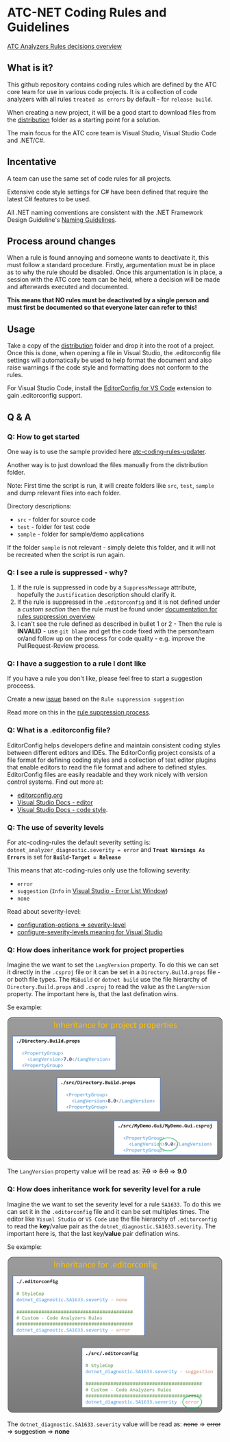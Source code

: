 # ATC-NET Coding Rules and Guidelines

[ATC Analyzers Rules decisions overview](/documentation/CodeAnalyzersRules/README.md)

## What is it?

This github repository contains coding rules which are defined by the ATC core team for use in various code projects. It is a collection of code analyzers with all rules `treated as errors` by default - for `release build`.

When creating a new project, it will be a good start to download files from the [distribution](https://github.com/atc-net/atc-coding-rules/tree/main/distribution) folder as a starting point for a solution.

The main focus for the ATC core team is Visual Studio, Visual Studio Code and .NET/C#.

## Incentative

A team can use the same set of code rules for all projects.

Extensive code style settings for C# have been defined that require the latest C# features to be used.

All .NET naming conventions are consistent with the .NET Framework Design Guideline's [Naming Guidelines](https://docs.microsoft.com/en-us/dotnet/standard/design-guidelines/naming-guidelines).

## Process around changes

When a rule is found annoying and someone wants to deactivate it, this must follow a standard procedure. Firstly, argumentation must be in place as to why the rule should be disabled. Once this argumentation is in place, a session with the ATC core team can be held, where a decision will be made and afterwards executed and documented.

**This means that NO rules must be deactivated by a single person and must first be documented so that everyone later can refer to this!**

## Usage

Take a copy of the [distribution](/tree/main/distribution) folder and drop it into the root of a project. Once this is done, when opening a file in Visual Studio, the .editorconfig file settings will automatically be used to help format the document and also raise warnings if the code style and formatting does not conform to the rules.

For Visual Studio Code, install the [EditorConfig for VS Code](https://marketplace.visualstudio.com/items?itemName=EditorConfig.EditorConfig) extension to gain .editorconfig support.

## Q & A

### Q: How to get started

One way is to use the sample provided here [atc-coding-rules-updater](https://github.com/atc-net/atc-coding-rules-updater/blob/main/sample/README.md).

Another way is to just download the files manually from the distribution folder.

Note: First time the script is run, it will create folders like `src`, `test`, `sample` and dump relevant files into each folder.

Directory descriptions:

* `src` - folder for source code
* `test` -  folder for test code
* `sample` - folder for sample/demo applications

If the folder `sample` is not relevant - simply delete this folder, and it will not be recreated when the script is run again.

### Q: I see a rule is suppressed - why?

1) If the rule is suppressed in code by a `SuppressMessage` attribute, hopefully the `Justification` description should clarify it.
2) If the rule is suppressed in the `.editorconfig` and it is not defined under a _custom section_ then the rule must be found under [documentation for rules suppression overview](/documentation/CodeAnalyzersRules/README.md)
3) I can't see the rule defined as described in bullet 1 or 2 - Then the rule is **INVALID**  - use `git blame` and get the code fixed with the person/team or/and follow up on the process for code quality - e.g. improve the PullRequest-Review process.

### Q: I have a suggestion to a rule I dont like

If you have a rule you don't like, please feel free to start a suggestion proceess.

Create a new [issue](https://github.com/atc-net/atc-coding-rules/issues/new/choose) based on the `Rule suppression suggestion`

Read more on this in the [rule suppression process](/documentation/CodeAnalyzersRules/rule-suppress-process.md).

### Q: What is a .editorconfig file?

EditorConfig helps developers define and maintain consistent coding styles between different editors and IDEs. The EditorConfig project consists of a file format for defining coding styles and a collection of text editor plugins that enable editors to read the file format and adhere to defined styles. EditorConfig files are easily readable and they work nicely with version control systems. Find out more at:
* [editorconfig.org](http://editorconfig.org/)
* [Visual Studio Docs - editor](https://docs.microsoft.com/en-us/visualstudio/ide/create-portable-custom-editor-options?view=vs-2019)
* [Visual Studio Docs - code style](https://docs.microsoft.com/en-us/visualstudio/ide/editorconfig-code-style-settings-reference).

### Q: The use of severity levels

For atc-coding-rules the default severity setting is: `dotnet_analyzer_diagnostic.severity = error`
and **`Treat Warnings As Errors`** is set for **`Build-Target = Release`**

This means that atc-coding-rules only use the following severity:
* `error`
* `suggestion` (`Info` in [Visual Studio - Error List Window](https://docs.microsoft.com/en-us/visualstudio/ide/reference/error-list-window?view=vs-2019))
* `none`

Read about severity-level:
* [configuration-options => severity-level](https://docs.microsoft.com/da-dk/dotnet/fundamentals/code-analysis/configuration-options#severity-level)
* [configure-severity-levels meaning for Visual Studio](https://docs.microsoft.com/en-us/visualstudio/code-quality/use-roslyn-analyzers?view=vs-2019#configure-severity-levels)


### Q: How does inheritance work for project properties

Imagine the we want to set the `LangVersion` property. To do this we can set it directly in the `.csproj` file or it can be set in a `Directory.Build.props` file - or both file types. The `MSBuild` or `dotnet build` use the file hierarchy of `Directory.Build.props` and `.csproj` to read the value as the `LangVersion` property.
The important here is, that the last defination wins.

Se example:

![Img](docs/fig-project-properties.png)

The `LangVersion` property value will be read as: ~~7.0~~ => ~~8.0~~ => **9.0**


### Q: How does inheritance work for severity level for a rule

Imagine the we want to set the severity level for a rule `SA1633`. To do this we can set it in the `.editorconfig` file and it can be set multiples times. The editor like `Visual Studio` or `VS Code` use the file hierarchy of `.editorconfig` to read the **key**/value pair as the `dotnet_diagnostic.SA1633.severity`.
The important here is, that the last key/**value** pair defination wins.

Se example:

![Img](docs/fig-editorconfig.png)

The `dotnet_diagnostic.SA1633.severity` value will be read as: ~~none~~ => ~~error~~ => ~~suggestion~~ => **none**